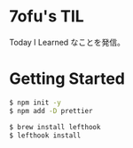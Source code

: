 # 7ofu's TIL

Today I Learned なことを発信。

# Getting Started

```zsh
$ npm init -y
$ npm add -D prettier

$ brew install lefthook
$ lefthook install
```

